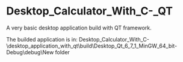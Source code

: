 # Desktop_Calculator_With_C-_QT
A very basic desktop application build with QT framework.

The builded application is in: Desktop_Calculator_With_C-\desktop_application_with_qt\build\Desktop_Qt_6_7_1_MinGW_64_bit-Debug\debug\New folder